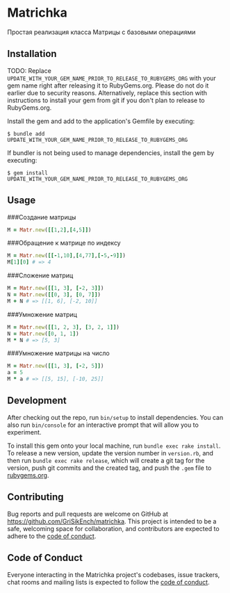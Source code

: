 # Matrichka

Простая реализация класса Матрицы с базовыми операциями

## Installation

TODO: Replace `UPDATE_WITH_YOUR_GEM_NAME_PRIOR_TO_RELEASE_TO_RUBYGEMS_ORG` with your gem name right after releasing it to RubyGems.org. Please do not do it earlier due to security reasons. Alternatively, replace this section with instructions to install your gem from git if you don't plan to release to RubyGems.org.

Install the gem and add to the application's Gemfile by executing:

    $ bundle add UPDATE_WITH_YOUR_GEM_NAME_PRIOR_TO_RELEASE_TO_RUBYGEMS_ORG

If bundler is not being used to manage dependencies, install the gem by executing:

    $ gem install UPDATE_WITH_YOUR_GEM_NAME_PRIOR_TO_RELEASE_TO_RUBYGEMS_ORG

## Usage

###Создание матрицы
```ruby
M = Matr.new([[1,2],[4,5]])
```
###Обращение к матрице по индексу
```ruby
M = Matr.new([[-1,10],[4,77],[-5,-9]])
M[1][0] # => 4
```
###Сложение матриц
```ruby
M = Matr.new([[1, 3], [-2, 3]])
N = Matr.new([[0, 3], [0, 7]])
M + N # => [[1, 6], [-2, 10]]
```
###Умножение матриц
```ruby
M = Matr.new([[1, 2, 3], [3, 2, 1]])
N = Matr.new([0, 1, 1])
M * N # => [5, 3]
```
###Умножение матрицы на число
```ruby
M = Matr.new([[1, 3], [-2, 5]])
a = 5
M * a # => [[5, 15], [-10, 25]]
```

## Development

After checking out the repo, run `bin/setup` to install dependencies. You can also run `bin/console` for an interactive prompt that will allow you to experiment.

To install this gem onto your local machine, run `bundle exec rake install`. To release a new version, update the version number in `version.rb`, and then run `bundle exec rake release`, which will create a git tag for the version, push git commits and the created tag, and push the `.gem` file to [rubygems.org](https://rubygems.org).

## Contributing

Bug reports and pull requests are welcome on GitHub at https://github.com/GriSikEnch/matrichka. This project is intended to be a safe, welcoming space for collaboration, and contributors are expected to adhere to the [code of conduct](https://github.com/GriSikEnch/matrichka/blob/master/CODE_OF_CONDUCT.md).

## Code of Conduct

Everyone interacting in the Matrichka project's codebases, issue trackers, chat rooms and mailing lists is expected to follow the [code of conduct](https://github.com/GriSikEnch/matrichka/blob/master/CODE_OF_CONDUCT.md).
